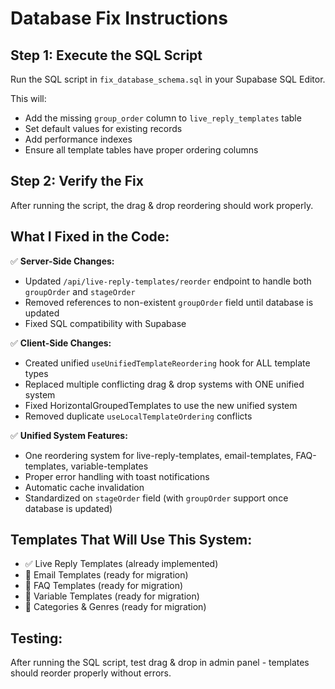 # Database Fix Instructions

## Step 1: Execute the SQL Script
Run the SQL script in `fix_database_schema.sql` in your Supabase SQL Editor.

This will:
- Add the missing `group_order` column to `live_reply_templates` table
- Set default values for existing records
- Add performance indexes
- Ensure all template tables have proper ordering columns

## Step 2: Verify the Fix
After running the script, the drag & drop reordering should work properly.

## What I Fixed in the Code:

✅ **Server-Side Changes:**
- Updated `/api/live-reply-templates/reorder` endpoint to handle both `groupOrder` and `stageOrder`
- Removed references to non-existent `groupOrder` field until database is updated
- Fixed SQL compatibility with Supabase

✅ **Client-Side Changes:**
- Created unified `useUnifiedTemplateReordering` hook for ALL template types
- Replaced multiple conflicting drag & drop systems with ONE unified system
- Fixed HorizontalGroupedTemplates to use the new unified system
- Removed duplicate `useLocalTemplateOrdering` conflicts

✅ **Unified System Features:**
- One reordering system for live-reply-templates, email-templates, FAQ-templates, variable-templates
- Proper error handling with toast notifications
- Automatic cache invalidation
- Standardized on `stageOrder` field (with `groupOrder` support once database is updated)

## Templates That Will Use This System:
- ✅ Live Reply Templates (already implemented)
- 🔄 Email Templates (ready for migration)
- 🔄 FAQ Templates (ready for migration) 
- 🔄 Variable Templates (ready for migration)
- 🔄 Categories & Genres (ready for migration)

## Testing:
After running the SQL script, test drag & drop in admin panel - templates should reorder properly without errors.
